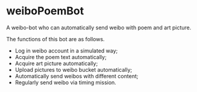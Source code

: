 # weiboPoemBot
A weibo-bot who can automatically send weibo with poem and art picture. 

The functions of this bot are as follows.
- Log in weibo account in a simulated way;
- Acquire the poem text automatically;
- Acquire art picture automatically;
- Upload pictures to weibo bucket automatically;
- Automatically send  weibos with different content;
- Regularly send weibo via timing mission.
